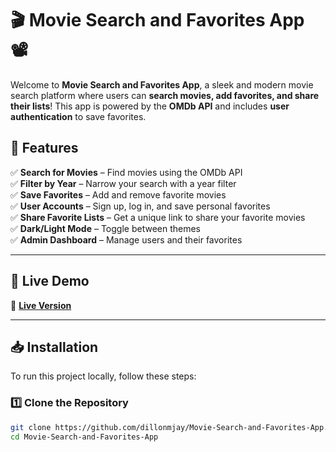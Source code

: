 # 🎬 Movie Search and Favorites App 📽️

Welcome to **Movie Search and Favorites App**, a sleek and modern movie search platform where users can **search movies, add favorites, and share their lists**! This app is powered by the **OMDb API** and includes **user authentication** to save favorites.

## **🌟 Features**
✅ **Search for Movies** – Find movies using the OMDb API  
✅ **Filter by Year** – Narrow your search with a year filter  
✅ **Save Favorites** – Add and remove favorite movies  
✅ **User Accounts** – Sign up, log in, and save personal favorites  
✅ **Share Favorite Lists** – Get a unique link to share your favorite movies  
✅ **Dark/Light Mode** – Toggle between themes  
✅ **Admin Dashboard** – Manage users and their favorites  

---

## **🚀 Live Demo**
🔗 **[Live Version](https://dxdymovie.netlify.app/)**

---

## **📥 Installation**
To run this project locally, follow these steps:

### **1️⃣ Clone the Repository**
```sh
git clone https://github.com/dillonmjay/Movie-Search-and-Favorites-App.git
cd Movie-Search-and-Favorites-App